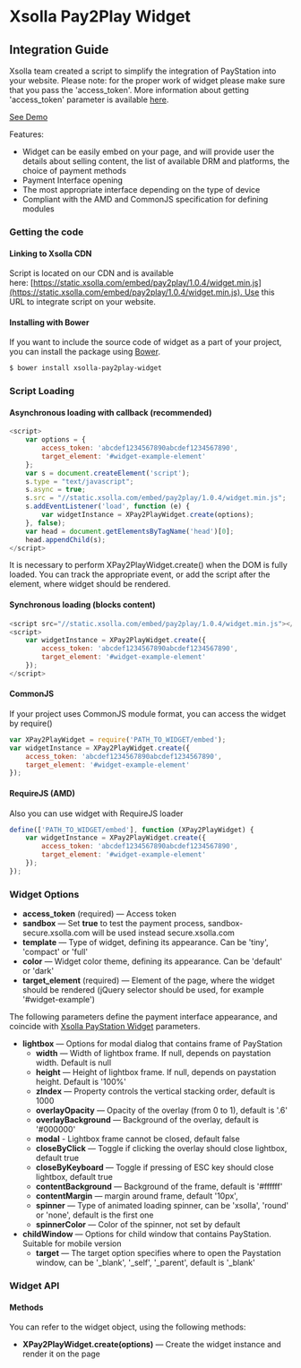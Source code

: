 # Xsolla Pay2Play Widget

## Integration Guide

Xsolla team created a script to simplify the integration of PayStation into your website. Please note: for the proper work of widget please make sure that you pass the 'access_token'. More information about getting 'access_token' parameter is available [here](http://developers.xsolla.com/api.html#token).

[See Demo](http://livedemo.xsolla.com/pincodes/)

Features:
* Widget can be easily embed on your page, and will provide user the details about selling content, the list of available DRM and platforms, the choice of payment methods
* Payment Interface opening
* The most appropriate interface depending on the type of device
* Compliant with the AMD and CommonJS specification for defining modules

### Getting the code

#### Linking to Xsolla CDN

Script is located on our CDN and is available here: [https://static.xsolla.com/embed/pay2play/1.0.4/widget.min.js](https://static.xsolla.com/embed/pay2play/1.0.4/widget.min.js). Use this URL to integrate script on your website.

#### Installing with Bower

If you want to include the source code of widget as a part of your project, you can install the package using [Bower](http://bower.io/).

``` bash
$ bower install xsolla-pay2play-widget
```

### Script Loading

#### Asynchronous loading with callback (recommended)

``` javascript
<script>
    var options = {
        access_token: 'abcdef1234567890abcdef1234567890',
        target_element: '#widget-example-element'
    };
    var s = document.createElement('script');
    s.type = "text/javascript";
    s.async = true;
    s.src = "//static.xsolla.com/embed/pay2play/1.0.4/widget.min.js";
    s.addEventListener('load', function (e) {
        var widgetInstance = XPay2PlayWidget.create(options);
    }, false);
    var head = document.getElementsByTagName('head')[0];
    head.appendChild(s);
</script>
```

It is necessary to perform XPay2PlayWidget.create() when the DOM is fully loaded. You can track the appropriate event, or add the script after the element, where widget should be rendered.

#### Synchronous loading (blocks content)

``` javascript
<script src="//static.xsolla.com/embed/pay2play/1.0.4/widget.min.js"></script>
<script>
    var widgetInstance = XPay2PlayWidget.create({
        access_token: 'abcdef1234567890abcdef1234567890',
        target_element: '#widget-example-element'
    });
</script>
```

#### CommonJS

If your project uses CommonJS module format, you can access the widget by require()

``` javascript
var XPay2PlayWidget = require('PATH_TO_WIDGET/embed');
var widgetInstance = XPay2PlayWidget.create({
    access_token: 'abcdef1234567890abcdef1234567890',
    target_element: '#widget-example-element'
});
```

#### RequireJS (AMD)

Also you can use widget with RequireJS loader

``` javascript
define(['PATH_TO_WIDGET/embed'], function (XPay2PlayWidget) {
    var widgetInstance = XPay2PlayWidget.create({
        access_token: 'abcdef1234567890abcdef1234567890',
        target_element: '#widget-example-element'
    });
});
```

### Widget Options

* **access_token** (required) — Access token
* **sandbox** — Set **true** to test the payment process, sandbox-secure.xsolla.com will be used instead secure.xsolla.com
* **template** — Type of widget, defining its appearance. Can be 'tiny', 'compact' or 'full'
* **color** — Widget color theme, defining its appearance. Can be 'default' or 'dark'
* **target_element** (required) — Element of the page, where the widget should be rendered (jQuery selector should be used, for example '#widget-example')

The following parameters define the payment interface appearance, and coincide with [Xsolla PayStation Widget](https://github.com/xsolla/paystation-embed/) parameters.

* **lightbox** — Options for modal dialog that contains frame of PayStation
    * **width** — Width of lightbox frame. If null, depends on paystation width. Default is null
    * **height** — Height of lightbox frame. If null, depends on paystation height. Default is '100%'
    * **zIndex** — Property controls the vertical stacking order, default is 1000
    * **overlayOpacity** — Opacity of the overlay (from 0 to 1), default is '.6'
    * **overlayBackground** — Background of the overlay, default is '#000000'
    * **modal** - Lightbox frame cannot be closed, default false
    * **closeByClick** — Toggle if clicking the overlay should close lightbox, default true
    * **closeByKeyboard** — Toggle if pressing of ESC key should close lightbox, default true
    * **contentBackground** — Background of the frame, default is '#ffffff'
    * **contentMargin** — margin around frame, default '10px',
    * **spinner** — Type of animated loading spinner, can be 'xsolla', 'round' or 'none', default is the first one
    * **spinnerColor** — Color of the spinner, not set by default
* **childWindow** — Options for child window that contains PayStation. Suitable for mobile version
    * **target** — The target option specifies where to open the Paystation window, can be '_blank', '_self', '_parent', default is '_blank'

### Widget API

#### Methods

You can refer to the widget object, using the following methods:

* **XPay2PlayWidget.create(options)** — Create the widget instance and render it on the page
